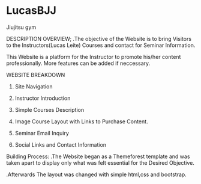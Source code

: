 # LucasBJJ
Jiujitsu gym

DESCRIPTION OVERVIEW;
  .The objective of the Website is to bring Visitors to the Instructors(Lucas Leite) Courses and contact for Seminar Information. 
  
   This Website is a platform for the Instructor to promote his/her content professionally. More features can be added if neccessary.
  
WEBSITE BREAKDOWN
  1. Site Navigation
  
  2. Instructor Introduction
  
  3. Simple Courses Description
  
  4. Image Course Layout with Links to Purchase Content.
  
  5. Seminar Email Inquiry
  
  6. Social Links and Contact Information 

Building Process:
  .The Website began as a Themeforest template and was taken apart to display only what was felt essential for the Desired Objective.
  
  .Afterwards The layout was changed with simple  html,css and bootstrap.
